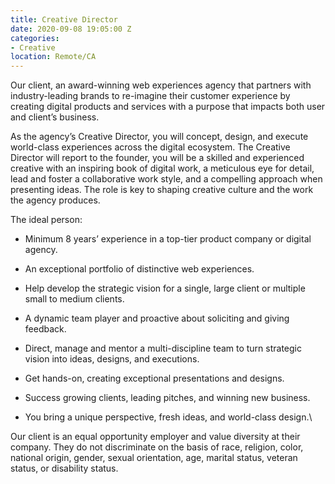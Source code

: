 ```yaml
---
title: Creative Director
date: 2020-09-08 19:05:00 Z
categories:
- Creative
location: Remote/CA
---
```


Our client, an award-winning web experiences agency that partners with industry-leading brands to re-imagine their customer experience by creating digital products and services with a purpose that impacts both user and client’s business.

As the agency’s Creative Director, you will concept, design, and execute world-class experiences across the digital ecosystem. The Creative Director will report to the founder, you will be a skilled and experienced creative with an inspiring book of digital work, a meticulous eye for detail, lead and foster a collaborative work style, and a compelling approach when presenting ideas. The role is key to shaping creative culture and the work the agency produces.

The ideal person:

* Minimum 8 years’ experience in a top-tier product company or digital agency.

* An exceptional portfolio of distinctive web experiences.

* Help develop the strategic vision for a single, large client or multiple small to medium clients.

* A dynamic team player and proactive about soliciting and giving feedback.

* Direct, manage and mentor a multi-discipline team to turn strategic vision into ideas, designs, and executions.

* Get hands-on, creating exceptional presentations and designs.

* Success growing clients, leading pitches, and winning new business.

* You bring a unique perspective, fresh ideas, and world-class design.\

Our client is an equal opportunity employer and value diversity at their company. They do not discriminate on the basis of race, religion, color, national origin, gender, sexual orientation, age, marital status, veteran status, or disability status.